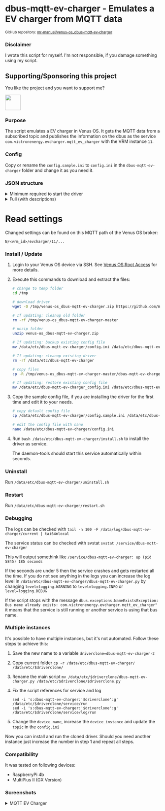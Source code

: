 # dbus-mqtt-ev-charger - Emulates a EV charger from MQTT data

<small>GitHub repository: [mr-manuel/venus-os_dbus-mqtt-ev-charger](https://github.com/mr-manuel/venus-os_dbus-mqtt-ev-charger)</small>

### Disclaimer

I wrote this script for myself. I'm not responsible, if you damage something using my script.


## Supporting/Sponsoring this project

You like the project and you want to support me?

[<img src="https://github.md0.eu/uploads/donate-button.svg" height="50">](https://www.paypal.com/donate/?hosted_button_id=3NEVZBDM5KABW)


### Purpose

The script emulates a EV charger in Venus OS. It gets the MQTT data from a subscribed topic and publishes the information on the dbus as the service `com.victronenergy.evcharger.mqtt_ev_charger` with the VRM instance `11`.


### Config

Copy or rename the `config.sample.ini` to `config.ini` in the `dbus-mqtt-ev-charger` folder and change it as you need it.


### JSON structure

<details><summary>Minimum required to start the driver</summary>

```json
{
    "Ac": {
        "Power": 321.6
    }
}
```
</details>

<details><summary>Full (with descriptions)</summary>

#### Payload

```json
{
    "Ac": {
        "Power": 12000.0,
        "L1": {
            "Power": 4000.0
        },
        "L2": {
            "Power": 4000.0
        },
        "L3": {
            "Power": 4000.0
        },
        "Energy": {
            "Forward": 342.4
        }
    },
    "Current": 17.39,
    "MaxCurrent": 32,
    "SetCurrent": 16,
    "AutoStart": 1,
    "ChargingTime": 63,
    "EnableDisplay": 1,
    "Mode": 1,
    "StartStop": 1,
    "Status": 1,
}
```

#### Description

```
/Ac/Power                  --> Write: AC Power (W)
/Ac/L1/Power               --> Write: L1 Power used (W)
/Ac/L2/Power               --> Write: L2 Power used (W)
/Ac/L3/Power               --> Write: L3 Power used (W)
/Ac/Energy/Forward         --> Write: Total Charged Energy (kWh)

/Current                   --> Write: Actual charging current (A)
/MaxCurrent                --> Read/Write: Max charging current (A)
/SetCurrent                --> Read/Write: Charging current (A)

/AutoStart                 --> Read/Write: Start automatically (number)
    0 = Charger autostart disabled
    1 = Charger autostart enabled
/ChargingTime              --> Write: Total charging time (seconds)
/EnableDisplay             --> Read/Write: Lock charger display (number)
    0 = Control disabled
    1 = Control enabled
/Mode                      --> Read/Write: Charge mode (number)
    0 = Manual
    1 = Automatic
    2 = Scheduled
/Position                  --> Write: Charger position (number)
    0 = AC Input
    1 = AC Output
/StartStop                 --> Read/Write: Enable charging (number)
    0 = Enable charging: False
    1 = Enable charging: True
/Status                    --> Write: Status (number)
    0 = EV disconnected
    1 = Connected
    2 = Charging
    3 = Charged
    4 = Waiting for sun
    5 = Waiting for RFID
    6 = Waiting for enable
    7 = Low SOC
    8 = Ground error
    9 = Welded contacts error
    10 = CP input test error
    11 = Residual current detected
    12 = Undervoltage detected
    13 = Overvoltage detected
    14 = Overheating detected
    21 = Start charging
    22 = Switching to 3-phase
    23 = Switching to single phase
```
</details>


# Read settings

Changed settings can be found on this MQTT path of the Venus OS broker:

```
N/<vrm_id>/evcharger/11/...
```


### Install / Update

1. Login to your Venus OS device via SSH. See [Venus OS:Root Access](https://www.victronenergy.com/live/ccgx:root_access#root_access) for more details.

2. Execute this commands to download and extract the files:

    ```bash
    # change to temp folder
    cd /tmp

    # download driver
    wget -O /tmp/venus-os_dbus-mqtt-ev-charger.zip https://github.com/mr-manuel/venus-os_dbus-mqtt-ev-charger/archive/refs/heads/master.zip

    # If updating: cleanup old folder
    rm -rf /tmp/venus-os_dbus-mqtt-ev-charger-master

    # unzip folder
    unzip venus-os_dbus-mqtt-ev-charger.zip

    # If updating: backup existing config file
    mv /data/etc/dbus-mqtt-ev-charger/config.ini /data/etc/dbus-mqtt-ev-charger_config.ini

    # If updating: cleanup existing driver
    rm -rf /data/etc/dbus-mqtt-ev-charger

    # copy files
    cp -R /tmp/venus-os_dbus-mqtt-ev-charger-master/dbus-mqtt-ev-charger/ /data/etc/

    # If updating: restore existing config file
    mv /data/etc/dbus-mqtt-ev-charger_config.ini /data/etc/dbus-mqtt-ev-charger/config.ini
    ```

3. Copy the sample config file, if you are installing the driver for the first time and edit it to your needs.

    ```bash
    # copy default config file
    cp /data/etc/dbus-mqtt-ev-charger/config.sample.ini /data/etc/dbus-mqtt-ev-charger/config.ini

    # edit the config file with nano
    nano /data/etc/dbus-mqtt-ev-charger/config.ini
    ```

4. Run `bash /data/etc/dbus-mqtt-ev-charger/install.sh` to install the driver as service.

   The daemon-tools should start this service automatically within seconds.


### Uninstall

Run `/data/etc/dbus-mqtt-ev-charger/uninstall.sh`


### Restart

Run `/data/etc/dbus-mqtt-ev-charger/restart.sh`


### Debugging

The logs can be checked with `tail -n 100 -F /data/log/dbus-mqtt-ev-charger/current | tai64nlocal`

The service status can be checked with svstat `svstat /service/dbus-mqtt-ev-charger`

This will output somethink like `/service/dbus-mqtt-ev-charger: up (pid 5845) 185 seconds`

If the seconds are under 5 then the service crashes and gets restarted all the time. If you do not see anything in the logs you can increase the log level in `/data/etc/dbus-mqtt-ev-charger/dbus-mqtt-ev-charger.py` by changing `level=logging.WARNING` to `level=logging.INFO` or `level=logging.DEBUG`

If the script stops with the message `dbus.exceptions.NameExistsException: Bus name already exists: com.victronenergy.evcharger.mqtt_ev_charger"` it means that the service is still running or another service is using that bus name.


### Multiple instances

It's possible to have multiple instances, but it's not automated. Follow these steps to achieve this:

1. Save the new name to a variable `driverclone=dbus-mqtt-ev-charger-2`

2. Copy current folder `cp -r /data/etc/dbus-mqtt-ev-charger/ /data/etc/$driverclone/`

3. Rename the main script `mv /data/etc/$driverclone/dbus-mqtt-ev-charger.py /data/etc/$driverclone/$driverclone.py`

4. Fix the script references for service and log
    ```
    sed -i 's:dbus-mqtt-ev-charger:'$driverclone':g' /data/etc/$driverclone/service/run
    sed -i 's:dbus-mqtt-ev-charger:'$driverclone':g' /data/etc/$driverclone/service/log/run
    ```

5. Change the `device_name`, increase the `device_instance` and update the `topic` in the `config.ini`

Now you can install and run the cloned driver. Should you need another instance just increase the number in step 1 and repeat all steps.


### Compatibility

It was tested on following devices:

* RaspberryPi 4b
* MultiPlus II (GX Version)


### Screenshots

<details><summary>MQTT EV Charger</summary>

![MQTT EV Charger - device list](/screenshots/ev-charger_device_list.png)
![MQTT EV Charger - device list - mqtt ev charger](/screenshots/ev-charger_device_list_ev-charger_1.png)
![MQTT EV Charger - device list - mqtt ev charger](/screenshots/ev-charger_device_list_ev-charger_2.png)
![MQTT EV Charger - device list - mqtt ev charger](/screenshots/ev-charger_device_list_ev-charger_setup_1.png)
![MQTT EV Charger - device list - mqtt ev charger](/screenshots/ev-charger_device_list_ev-charger_device_1.png)
![MQTT EV Charger - device list - mqtt ev charger](/screenshots/ev-charger_device_list_ev-charger_device_2.png)

</details>
